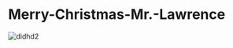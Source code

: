 # Merry-Christmas-Mr.-Lawrence
![didhd2](https://user-images.githubusercontent.com/73521518/179058643-b8522460-f73c-4686-bb30-5937bb0c4d2c.png)
